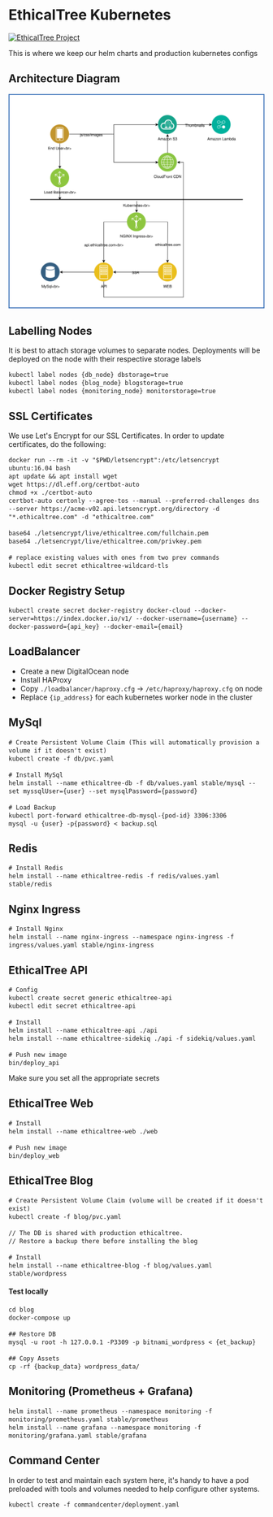 # EthicalTree Kubernetes

[![EthicalTree Project](https://img.shields.io/badge/site-EthicalTree-blue.svg)](https://ethicaltree.com)

This is where we keep our helm charts and production kubernetes configs

## Architecture Diagram

![Architecture Diagram](/ET_Infrastructure.svg?raw=true&sanitize=true)

## Labelling Nodes

It is best to attach storage volumes to separate nodes. Deployments will be deployed on the node with their respective storage labels

```
kubectl label nodes {db_node} dbstorage=true
kubectl label nodes {blog_node} blogstorage=true
kubectl label nodes {monitoring_node} monitorstorage=true
```

## SSL Certificates

We use Let's Encrypt for our SSL Certificates. In order to update certificates, do the following:

```
docker run --rm -it -v "$PWD/letsencrypt":/etc/letsencrypt ubuntu:16.04 bash
apt update && apt install wget
wget https://dl.eff.org/certbot-auto
chmod +x ./certbot-auto
certbot-auto certonly --agree-tos --manual --preferred-challenges dns --server https://acme-v02.api.letsencrypt.org/directory -d "*.ethicaltree.com" -d "ethicaltree.com"

base64 ./letsencrypt/live/ethicaltree.com/fullchain.pem
base64 ./letsencrypt/live/ethicaltree.com/privkey.pem

# replace existing values with ones from two prev commands
kubectl edit secret ethicaltree-wildcard-tls
```

## Docker Registry Setup

```
kubectl create secret docker-registry docker-cloud --docker-server=https://index.docker.io/v1/ --docker-username={username} --docker-password={api_key} --docker-email={email}
```

## LoadBalancer

- Create a new DigitalOcean node
- Install HAProxy
- Copy `./loadbalancer/haproxy.cfg` -> `/etc/haproxy/haproxy.cfg` on node
- Replace `{ip_address}` for each kubernetes worker node in the cluster


## MySql

```
# Create Persistent Volume Claim (This will automatically provision a volume if it doesn't exist)
kubectl create -f db/pvc.yaml

# Install MySql
helm install --name ethicaltree-db -f db/values.yaml stable/mysql --set myssqlUser={user} --set mysqlPassword={password}

# Load Backup
kubectl port-forward ethicaltree-db-mysql-{pod-id} 3306:3306
mysql -u {user} -p{password} < backup.sql
```

## Redis

```
# Install Redis
helm install --name ethicaltree-redis -f redis/values.yaml stable/redis
```

## Nginx Ingress

```
# Install Nginx
helm install --name nginx-ingress --namespace nginx-ingress -f ingress/values.yaml stable/nginx-ingress
```

## EthicalTree API

```
# Config
kubectl create secret generic ethicaltree-api
kubectl edit secret ethicaltree-api

# Install
helm install --name ethicaltree-api ./api
helm install --name ethicaltree-sidekiq ./api -f sidekiq/values.yaml

# Push new image
bin/deploy_api
```

Make sure you set all the appropriate secrets

## EthicalTree Web

```
# Install
helm install --name ethicaltree-web ./web

# Push new image
bin/deploy_web
```

## EthicalTree Blog
```
# Create Persistent Volume Claim (volume will be created if it doesn't exist)
kubectl create -f blog/pvc.yaml

// The DB is shared with production ethicaltree.
// Restore a backup there before installing the blog

# Install
helm install --name ethicaltree-blog -f blog/values.yaml stable/wordpress
```

#### Test locally

```
cd blog
docker-compose up

## Restore DB
mysql -u root -h 127.0.0.1 -P3309 -p bitnami_wordpress < {et_backup}

## Copy Assets
cp -rf {backup_data} wordpress_data/
```

## Monitoring (Prometheus + Grafana)


```
helm install --name prometheus --namespace monitoring -f monitoring/prometheus.yaml stable/prometheus
helm install --name grafana --namespace monitoring -f monitoring/grafana.yaml stable/grafana
```


## Command Center

In order to test and maintain each system here, it's handy to have a pod preloaded with tools and volumes needed to help configure other systems.

```
kubectl create -f commandcenter/deployment.yaml
```


